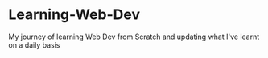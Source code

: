 # Learning-Web-Dev
My journey of learning Web Dev from Scratch and updating what I've learnt on a daily basis
